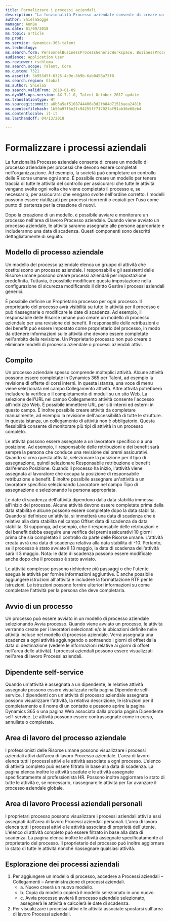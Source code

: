```yaml
---
title: Formalizzare i processi aziendali
description: "La funzionalità Processo aziendale consente di creare un modello di processo aziendale per processi che devono essere completati nell'organizzazione."
author: ShielaSogge
manager: AnnBe
ms.date: 01/09/2018
ms.topic: article
ms.prod: 
ms.service: dynamics-365-talent
ms.technology: 
ms.search.form: PersonnelBusinessProcessGenericWorkspace, BusinessProcessGenericTemplateListpage, BusinessProcessGenericMyTemplates, BusinessProcessGroupAssignment
audience: Application User
ms.reviewer: rschloma
ms.search.scope: Talent, Core
ms.custom: 7521
ms.assetid: 3b953d5f-6325-4c9e-8b9b-6ab0458a73f8
ms.search.region: Global
ms.author: ShielaS
ms.search.validFrom: 2018-01-09
ms.dyn365.ops.version: AX 7.1.0, Talent October 2017 update
ms.translationtype: HT
ms.sourcegitcommit: a8b5a5af5108744406a3d2fb84d7151baea2481b
ms.openlocfilehash: 1b50a97f5e2fc94255ff71702faf91ab36e68eb4
ms.contentlocale: it-it
ms.lasthandoff: 04/13/2018

---
```

# <a name="formalize-business-processes"></a>Formalizzare i processi aziendali
La funzionalità Processo aziendale consente di creare un modello di processo aziendale per processi che devono essere completati nell'organizzazione. Ad esempio, la società può completare un controllo delle Risorse umane ogni anno. È possibile creare un modello per tenere traccia di tutte le attività del controllo per assicurarsi che tutte le attività vengano svolte ogni volta che viene completato il processo e, se necessario, per assicurarsi che vengano svolte nell'ordine corretto. I modelli possono essere riutilizzati per processi ricorrenti o copiati per l'uso come punto di partenza per la creazione di nuovi.

Dopo la creazione di un modello, è possibile avviare e monitorare un processo nell'area di lavoro Processo aziendale.  Quando viene avviato un processo aziendale, le attività saranno assegnate alle persone appropriate e includeranno una data di scadenza. Questi componenti sono descritti dettagliatamente di seguito.

## <a name="business-process-template"></a>Modello di processo aziendale
Un modello del processo aziendale elenca un gruppo di attività che costituiscono un processo aziendale. I responsabili e gli assistenti delle Risorse umane possono creare processi aziendali per impostazione predefinita.  Tuttavia, è possibile modificare questa impostazione nella configurazione di sicurezza modificando il diritto Gestire i processi aziendali generici.

È possibile definire un Proprietario processo per ogni processo. Il proprietario del processo avrà visibilità su tutte le attività per il processo e può riassegnarle o modificare le date di scadenza.  Ad esempio, il responsabile delle Risorse umane può creare un modello di processo aziendale per una revisione dei benefit.  Il responsabile delle retribuzioni e dei benefit può essere impostato come proprietario del processo, in modo da ottenere informazioni sulle attività che devono essere completate nell'ambito della revisione.  Un Proprietario processo non può creare o eliminare modelli di processo aziendale o processi aziendali attivi.

## <a name="task"></a>Compito
Un processo aziendale spesso comprende molteplici attività. Alcune attività possono essere completate in Dynamics 365 per Talent, ad esempio la revisione di offerte di corsi interni. In questa istanza, una voce di menu viene selezionata nel campo Collegamento attività. Altre attività potrebbero includere la verifica o il completamento di moduli su un sito Web. La selezione dell'URL nel campo Collegamento attività consente l'accesso all'indirizzo Web. È possibile immettere URL per siti interni ed esterni in questo campo. È inoltre possibile creare attività da completare manualmente, ad esempio la revisione dell'accessibilità di tutte le strutture. In questa istanza, un collegamento di attività non è obbligatorio. Questa flessibilità consente di monitorare più tipi di attività in un processo completo.

Le attività possono essere assegnate a un lavoratore specifico o a una posizione. Ad esempio, il responsabile delle retribuzioni e dei benefit sarà sempre la persona che conduce una revisione dei premi assicurativi.   Quando si crea questa attività, selezionare la posizione per il tipo di assegnazione, quindi selezionare Responsabile retribuzione e benefit dall'elenco Posizione. Quando il processo ha inizio, l'attività viene assegnata al lavoratore che occupa la posizione di responsabile retribuzione e benefit. È inoltre possibile assegnare un'attività a un lavoratore specifico selezionando Lavoratore nel campo Tipo di assegnazione e selezionando la persona appropriata.

Le date di scadenza dell'attività dipendono dalla data stabilita immessa all'inizio del processo. Alcune attività devono essere completate prima della data stabilita e alcune possono essere completate dopo la data stabilita.  Quando si definisce un'attività, si immetterà una data di scadenza che è relativa alla data stabilita nel campo Offset data di scadenza da data stabilita. Si supponga, ad esempio, che il responsabile delle retribuzioni e dei benefit debba eseguire una verifica dei premi assicurativi 10 giorni prima che sia completato il controllo da parte delle Risorse umane. L'attività creata avrà una data di scadenza relativa alla data stabilita di -10. Pertanto, se il processo è stato avviato il 13 maggio, la data di scadenza dell'attività sarà il 3 maggio. Nota: le date di scadenza possono essere modificate anche dopo che il processo è stato avviato.

Le attività complesse possono richiedere più passaggi o che l'utente esegua le attività per fornire informazioni aggiuntive. È anche possibile aggiungere istruzioni all'attività e includere la formattazione RTF per le istruzioni. Le istruzioni possono fornire ulteriori informazioni su come completare l'attività per la persona che deve completarla.

## <a name="starting-a-process"></a>Avvio di un processo
Un processo può essere avviato in un modello di processo aziendale selezionando Avvia processo.  Quando viene avviato un processo, le attività verranno create per i lavoratori selezionati e/o le ubicazioni definite nelle attività incluse nel modello di processo aziendale. Verrà assegnata una scadenza a ogni attività aggiungendo o sottraendo i giorni di offset dalla data di destinazione (vedere le informazioni relative ai giorni di offset nell'area delle attività). I processi aziendali possono essere visualizzati nell'area di lavoro Processi aziendali. 

## <a name="employee-self-service"></a>Dipendente self-service
Quando un'attività è assegnata a un dipendente, le relative attività assegnate possono essere visualizzate nella pagina Dipendente self-service. I dipendenti con un'attività di processo aziendale assegnata possono visualizzare l'attività, la relativa descrizione, le istruzioni per il completamento e il nome di un contatto e possono aprire la pagina Dynamics 365 o una pagina Web associata dalla propria pagina Dipendente self-service. Le attività possono essere contrassegnate come in corso, annullate o completate.

## <a name="business-process-workspace"></a>Area di lavoro del processo aziendale
I professionisti delle Risorse umane possono visualizzare i processi aziendali attivi dall'area di lavoro Processo aziendale. L'area di lavoro elenca tutti i processi attivi e le attività associate a ogni processo. L'elenco di attività completo può essere filtrato in base alla data di scadenza. La pagina elenca inoltre le attività scadute e le attività assegnate specificatamente al professionista HR. Possono inoltre aggiornare lo stato di tutte le attività e, se necessario, riassegnare le attività per far avanzare il processo aziendale globale.

## <a name="my-business-processes-workspace"></a>Area di lavoro Processi aziendali personali
I proprietari processo possono visualizzare i processi aziendali attivi a essi assegnati dall'area di lavoro Processi aziendali personali. L'area di lavoro elenca tutti i processi attivi e le attività associate di proprietà dell'utente.  L'elenco di attività completo può essere filtrato in base alla data di scadenza. La pagina elenca inoltre le attività assegnate specificatamente al proprietario del processo. Il proprietario del processo può inoltre aggiornare lo stato di tutte le attività nonché riassegnare qualsiasi attività.

## <a name="navigating-business-processes"></a>Esplorazione dei processi aziendali
1. Per aggiungere un modello di processo, accedere a Processi aziendali – Collegamenti – Amministrazione di processi aziendali.
   - a.   Nuovo creerà un nuovo modello.
   - b.   Copia da modello copierà il modello selezionato in uno nuovo.
   - c.   Avvia processo avvierà il processo aziendale selezionato, assegnerà le attività e calcolerà le date di scadenza.  
2. Per visualizzare i processi attivi e le attività associate spostarsi sull'area di lavoro Processi aziendali.

